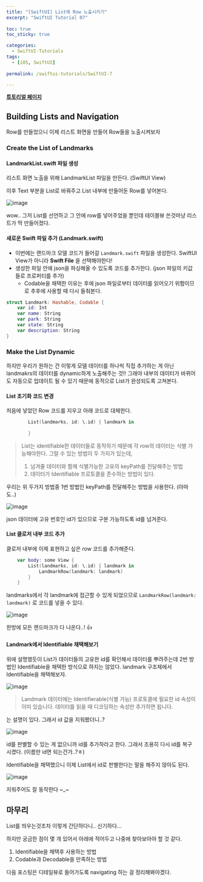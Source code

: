 ```yaml
---
title: "[SwiftUI] List에 Row 노출시키기"
excerpt: "SwiftUI Tutorial 07"
  
toc: true
toc_sticky: true

categories:
  - SwiftUI-Tutorials
tags:
  - [iOS, SwiftUI]
  
permalink: /swiftui-tutorials/SwiftUI-7

---
```


**[튜토리얼 페이지](https://developer.apple.com/tutorials/swiftui/building-lists-and-navigation)**

## Building Lists and Navigation

Row를 만들었으니 이제 리스트 화면을 만들어 Row들을 노출시켜보자

### Create the List of Landmarks

#### LandmarkList.swift 파일 생성

리스트 화면 노출을 위해 LandmarkList 파일을 만든다. (SwiftUI View)

이후 Text 부분을 List로 바꿔주고 List 내부에 만들어둔 Row를 넣어본다.

![image](https://user-images.githubusercontent.com/22000470/181194043-8f9d3213-b756-4752-b508-17640c375ba4.png)

wow.. 그저 List를 선언하고 그 안에 row를 넣어주었을 뿐인데 테이블뷰 쓴것마냥 리스트가 딱 만들어졌다.

#### 새로운 Swift 파일 추가 (Landmark.swift)

- 이번에는 랜드마크 모델 코드가 들어갈 `Landmark.swift` 파일을 생성한다. SwiftUI View가 아니라 **Swift File** 을 선택해야한다!
- 생성한 파일 안에 json을 파싱해올 수 있도록 코드를 추가한다. (json 파일의 키값들로 프로퍼티를 추가)
   - Codable을 채택한 이유는 후에 json 파일로부터 데이터를 읽어오기 위함이므로 추후에 사용할 때 다시 들춰본다.

```swift
struct Landmark: Hashable, Codable {
    var id: Int
    var name: String
    var park: String
    var state: String
    var description: String
}
```

### Make the List Dynamic

하지만 우리가 원하는 건 이렇게 모델 데이터를 하나씩 직접 추가하는 게 아닌 landmakrs의 데이터를 dynamic하게 노출해주는 것!! 그래야 내부의 데이터가 바뀌어도 자동으로 업데이트 될 수 있기 때문에 동적으로 List가 완성되도록 고쳐본다.

#### List 초기화 코드 변경

처음에 넣었던 Row 코드를 지우고 아래 코드로 대체한다.

```swift
        List(landmarks, id: \.id) { landmark in
            
        }
```

> List는 identifiable한 데이터들로 동작하기 때문에 각 row의 데이터는 식별 가능해야한다. 그럴 수 있는 방법이 두 가지가 있는데,
> 1. 넘겨줄 데이터와 함께 식별가능한 고유의 keyPath를 전달해주는 방법
> 2. 데이터가 Identifiable 프로토콜을 준수하는 방법이 있다.

우리는 위 두가지 방법중 1번 방법인 keyPath를 전달해주는 방법을 사용한다. (아마도..)

![image](https://user-images.githubusercontent.com/22000470/181195325-a2e3ab45-5efb-441d-b0b4-565e5a6c3fce.png)

json 데이터에 고유 번호인 id가 있으므로 구분 가능하도록 id를 넘겨준다.

#### List 클로저 내부 코드 추가

클로저 내부에 이제 표현하고 싶은 row 코드를 추가해준다.

```swift
    var body: some View {
        List(landmarks, id: \.id) { landmark in
            LandmarkRow(landmark: landmark)
        }
    }
```

landmarks에서 각 landmark에 접근할 수 있게 되었으므로 `LandmarkRow(landmark: landmark)` 로 코드를 넣을 수 있다.

![image](https://user-images.githubusercontent.com/22000470/181195852-d9c0aba1-5d63-4c68-9e80-39aac6f95ee8.png)

한방에 모든 랜드마크가 다 나온다..! 👍 

#### Landmark에서 Identifiable 채택해보기

위에 설명했듯이 List가 데이터들의 고유한 id를 확인해서 데이터를 뿌려주는데 2번 방법인 Identifiable을 채택한 방식으로 하지는 않았다.
landmark 구조체에서 Identifiable을 채택해보자.

![image](https://user-images.githubusercontent.com/22000470/181196971-13e2a5b9-98c5-4451-9a09-269ce0416eab.png)


> Landmark 데이터에는 Identifierable(식별 가능) 프로토콜에 필요한 id 속성이 이미 있습니다. 데이터를 읽을 때 디코딩하는 속성만 추가하면 됩니다.

는 설명이 있다. 그래서 id 값을 지워봤더니..?

![image](https://user-images.githubusercontent.com/22000470/181197145-88d211f4-678f-4cd8-a0a1-37b122256e49.png)

id를 판별할 수 있는 게 없으니까 id를 추가하라고 한다. 그래서 조용히 다시 id를 복구 시켰다. (이름만 id면 되는건가..?ㅎ)

Identifiable을 채택했으니 이제 List에서 id로 판별한다는 말을 해주지 않아도 된다.

![image](https://user-images.githubusercontent.com/22000470/181197583-8e181753-de66-471c-a7ff-0e6cf966df6d.png)

지워주어도 잘 동작한다 ~_~

## 마무리

List를 띄우는것조차 이렇게 간단하다니.. 신기하다...

하지만 궁금한 점이 몇 개 있어서 아래에 적어두고 나중에 찾아보아야 할 것 같다.
1. Identifiable을 채택후 사용하는 방법
2. Codable과 Decodable을 만족하는 방법

다음 포스팅은 디테일뷰로 들어가도록 navigating 하는 걸 정리해봐야겠다.
